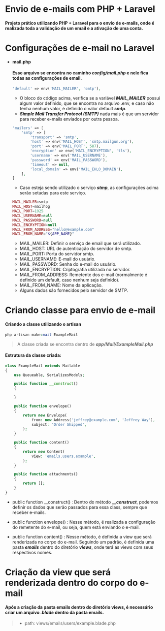 # Envio de e-mails com PHP + Laravel

#### Projeto prático utilizando PHP + Laravel para o envio de e-mails, onde é realizada toda a validação de um email e a ativação de uma conta.

# Configurações de e-mail no Laravel

-   **mail.php**

    #### Esse arquivo se encontra no caminho **_config/mail.php_** e nele fica todas as configurações de email.

    ```php
    'default' => env('MAIL_MAILER', 'smtp'),
    ```

    -   O bloco do código acima, verifica se a variável **_MAIL_MAILER_** possui algum valor definido, que se encontra no arquivo .env, e caso não tenha nenhum valor, é definido o valor default **_smtp_**.
    -   **_Simple Mail Transfer Protocol (SMTP)_** nada mais é que um servidor para receber e-mails enviados por outra pessoa.

    ```php
    'mailers' => [
        'smtp' => [
            'transport' => 'smtp',
            'host' => env('MAIL_HOST', 'smtp.mailgun.org'),
            'port' => env('MAIL_PORT', 587),
            'encryption' => env('MAIL_ENCRYPTION', 'tls'),
            'username' => env('MAIL_USERNAME'),
            'password' => env('MAIL_PASSWORD'),
            'timeout' => null,
            'local_domain' => env('MAIL_EHLO_DOMAIN'),
        ],
    ]
    ```

    -   Caso esteja sendo utilizado o serviço **_stmp_**, as configurações acima serão setadas para este serviço.

    ```php
    MAIL_MAILER=smtp
    MAIL_HOST=mailhog
    MAIL_PORT=1025
    MAIL_USERNAME=null
    MAIL_PASSWORD=null
    MAIL_ENCRYPTION=null
    MAIL_FROM_ADDRESS="hello@example.com"
    MAIL_FROM_NAME="${APP_NAME}"
    ```

    -   MAIL_MAILER: Definir o serviço de email que será utilizado.
    -   MAIL_HOST: URL de autenticação do servidor de smtp.
    -   MAIL_PORT: Porta do servidor smtp.
    -   MAIL_USERNAME: E-mail do usuário.
    -   MAIL_PASSWORD: Senha do e-mail do usuário.
    -   MAIL_ENCRYPTION: Criptografia utilizada no servidor.
    -   MAIL_FROM_ADDRESS: Remetente dos e-mail (normalmente é definido um default, caso nenhum seja definido).
    -   MAIL_FROM_NAME: Nome da aplicação.
    -   Alguns dados são fornecidos pelo servidor de SMTP.

# Criando classe para envio de e-mail

#### Criando a classe utilizando o artisan

```php
php artisan make:mail ExampleMail
```

> A classe criada se encontra dentro de **_app/Mail/ExampleMail.php_**

#### Estrutura da classe criada:

```php
class ExampleMail extends Mailable
{
    use Queueable, SerializesModels;

    public function __construct()
    {

    }

    public function envelope()
    {
        return new Envelope(
            from: new Address('jeffrey@example.com', 'Jeffrey Way'),
            subject: 'Order Shipped',
        );
    }

    public function content()
    {
        return new Content(
            view: 'emails.users.example',
        );
    }

    public function attachments()
    {
        return [];
    }
}
```

-   public function \_\_construct() : Dentro do método **_\_\_construct_**, podemos definir os dados que serão passados para essa class, sempre que receber e-mails.

-   public function envelope() : Nesse método, é realizada a configuração do remetente do e-mail, ou seja, quem está enviando o e-mail.

-   public function content() : Nesse método, é definida a view que será renderizada no corpo do e-mail. Seguindo um padrão, é definida uma pasta **_emails_** dentro do diretório **_views_**, onde terá as views com seus respectivos nomes.

# Criação da view que será renderizada dentro do corpo do e-mail

#### Após a criação da pasta emails dentro do diretório views, é necessário criar um arquivo **_.blade_** dentro da pasta emails.

> -   path: views/emails/users/example.blade.php
